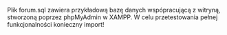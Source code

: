 Plik forum.sql zawiera przykładową bazę danych wspópracującą z witryną, stworzoną poprzez phpMyAdmin w XAMPP. W celu przetestowania pełnej funkcjonalności konieczny import!
